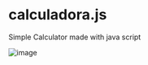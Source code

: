 # calculadora.js
Simple Calculator made with java script 

![image](https://github.com/ichirohn/calculadora.js/assets/32905698/dd0c18a1-7d4e-4766-9189-60ae565d839e)

